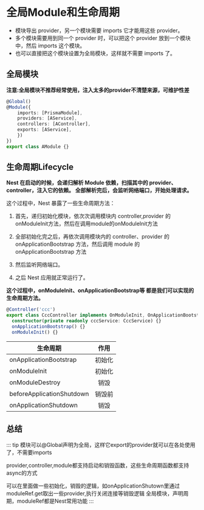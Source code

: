 # 全局Module和生命周期

- 模块导出 provider，另一个模块需要 imports 它才能用这些 provider。
- 多个模块需要用到同一个 provider 时，可以把这个 provider 放到一个模块中，然后 imports 这个模块。
- 也可以直接把这个模块设置为全局模块，这样就不需要 imports 了。

## 全局模块

**注意:全局模块不推荐经常使用，注入太多的provider不清楚来源，可维护性差**

```ts
@Global()
@Module({
    imports: [PrismaModule],
    providers: [AService],
    controllers: [AController],
    exports: [AService],
    })
})
export class AModule {}
```

## 生命周期Lifecycle

**Nest 在启动的时候，会递归解析 Module 依赖，扫描其中的 provider、controller，注入它的依赖。
全部解析完后，会监听网络端口，开始处理请求。**

这个过程中，Nest 暴露了一些生命周期方法：

1. 首先，递归初始化模块，依次次调用模块内 controller,provider 的onModuleInit方法，然后在调用module的onModuleInit方法

2. 全部初始化完之后，再依次调用模块内的 controller、provider 的 onApplicationBootstrap 方法，然后调用 module 的 onApplicationBootstrap 方法

3. 然后监听网络端口。

4. 之后 Nest 应用就正常运行了。

**这个过程中，onModuleInit、onApplicationBootstrap等 都是我们可以实现的生命周期方法。**

```ts
@Controller('ccc')
export class CccController implements OnModuleInit, OnApplicationBootstrap {
  constructor(private readonly cccService: CccService) {}
  onApplicationBootstrap() {}
  onModuleInit() {} 
```

|生命周期         |     作用      |
| ------------- | :-----------: |  
|  onApplicationBootstrap |   初始化    |
|  onModuleInit | 初始化 |
| onModuleDestroy  |   销毁    |
| beforeApplicationShutdown | 销毁前 |
| onApplicationShutdown |   销毁    |

## 总结

::: tip
模块可以@Global声明为全局，这样它export的provider就可以在各处使用了，不需要imports

provider,controller,module都支持启动和销毁函数，这些生命周期函数都支持async的方式

可以在里面做一些初始化，销毁的逻辑，如onApplicationShutown里通过moduleRef.get取出一些provider,执行关闭连接等销毁逻辑
全局模块，声明周期，moduleRef都是Nest常用功能
:::
